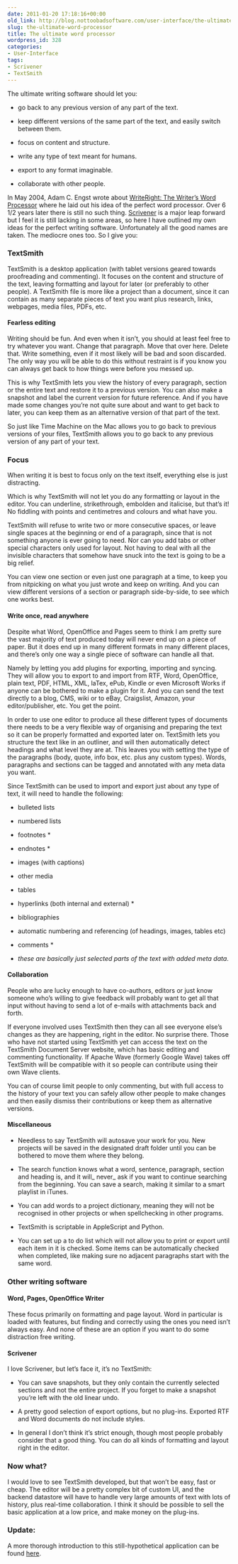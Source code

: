 ```yaml
---
date: 2011-01-20 17:18:16+00:00
old_link: http://blog.nottoobadsoftware.com/user-interface/the-ultimate-word-processor/
slug: the-ultimate-word-processor
title: The ultimate word processor
wordpress_id: 328
categories:
- User-Interface
tags:
- Scrivener
- TextSmith
---
```



The ultimate writing software should let you:


	
  * go back to any previous version of any part of the text.

	
  * keep different versions of the same part of the text, and easily switch between them.

	
  * focus on content and structure.

	
  * write any type of text meant for humans.

	
  * export to any format imaginable.

	
  * collaborate with other people.

In May 2004, Adam C. Engst wrote about [WriteRight: The Writer’s Word Processor](http://db.tidbits.com/article/07670) where he laid out his idea of the perfect word processor. Over 6 1/2 years later there is still no such thing. [Scrivener](https://www.literatureandlatte.com/scrivener/overview) is a major leap forward but I feel it is still lacking in some areas, so here I have outlined my own ideas for the perfect writing software. Unfortunately all the good names are taken. The mediocre ones too. So I give you:

<!-- more -->

### TextSmith


TextSmith is a desktop application (with tablet versions geared towards proofreading and commenting). It focuses on the content and structure of the text, leaving formatting and layout for later (or preferably to other people). A TextSmith file is more like a project than a document, since it can contain as many separate pieces of text you want plus research, links, webpages, media files, PDFs, etc.


#### Fearless editing


Writing should be fun. And even when it isn’t, you should at least feel free to try whatever you want. Change that paragraph. Move that over here. Delete that. Write something, even if it most likely will be bad and soon discarded. The only way you will be able to do this without restraint is if you know you can always get back to how things were before you messed up.

This is why TextSmith lets you view the history of every paragraph, section or the entire text and restore it to a previous version. You can also make a snapshot and label the current version for future reference. And if you have made some changes you’re not quite sure about and want to get back to later, you can keep them as an alternative version of that part of the text.

So just like Time Machine on the Mac allows you to go back to previous versions of your files, TextSmith allows you to go back to any previous version of any part of your text.


### Focus


When writing it is best to focus only on the text itself, everything else is just distracting.

Which is why TextSmith will not let you do any formatting or layout in the editor. You can underline, strikethrough, embolden and italicise, but that’s it! No fiddling with points and centimetres and colours and what have you.

TextSmith will refuse to write two or more consecutive spaces, or leave single spaces at the beginning or end of a paragraph, since that is not something anyone is ever going to need. Nor can you add tabs or other special characters only used for layout. Not having to deal with all the invisible characters that somehow have snuck into the text is going to be a big relief.

You can view one section or even just one paragraph at a time, to keep you from nitpicking on what you just wrote and keep on writing. And you can view different versions of a section or paragraph side-by-side, to see which one works best.


#### Write once, read anywhere


Despite what Word, OpenOffice and Pages seem to think I am pretty sure the vast majority of text produced today will never end up on a piece of paper. But it does end up in many different formats in many different places, and there’s only one way a single piece of software can handle all that.

Namely by letting you add plugins for exporting, importing and syncing. They will allow you to export to and import from RTF, Word, OpenOffice, plain text, PDF, HTML, XML, laTex, ePub, Kindle or even Microsoft Works if anyone can be bothered to make a plugin for it. And you can send the text directly to a blog, CMS, wiki or to eBay, Craigslist, Amazon, your editor/publisher, etc. You get the point.

In order to use one editor to produce all these different types of documents there needs to be a very flexible way of organising and preparing the text so it can be properly formatted and exported later on. TextSmith lets you structure the text like in an outliner, and will then automatically detect headings and what level they are at. This leaves you with setting the type of the paragraphs (body, quote, info box, etc. plus any custom types). Words, paragraphs and sections can be tagged and annotated with any meta data you want.

Since TextSmith can be used to import and export just about any type of text, it will need to handle the following:

	
  * bulleted lists

	
  * numbered lists

	
  * footnotes *

	
  * endnotes *

	
  * images (with captions)

	
  * other media

	
  * tables

	
  * hyperlinks (both internal and external) *

	
  * bibliographies

	
  * automatic numbering and referencing (of headings, images, tables etc)

	
  * comments *


* _these are basically just selected parts of the text with added meta data_.


#### Collaboration


People who are lucky enough to have co-authors, editors or just know someone who’s willing to give feedback will probably want to get all that input without having to send a lot of e-mails with attachments back and forth.

If everyone involved uses TextSmith then they can all see everyone else’s changes as they are happening, right in the editor. No surprise there. Those who have not started using TextSmith yet can access the text on the TextSmith Document Server website, which has basic editing and commenting functionality. If Apache Wave (formerly Google Wave) takes off TextSmith will be compatible with it so people can contribute using their own Wave clients.

You can of course limit people to only commenting, but with full access to the history of your text you can safely allow other people to make changes and then easily dismiss their contributions or keep them as alternative versions.


#### Miscellaneous

	
  * Needless to say TextSmith will autosave your work for you. New projects will be saved in the designated draft folder until you can be bothered to move them where they belong.

	
  * The search function knows what a word, sentence, paragraph, section and heading is, and it will_ never_ ask if you want to continue searching from the beginning. You can save a search, making it similar to a smart playlist in iTunes.

	
  * You can add words to a project dictionary, meaning they will not be recognised in other projects or when spellchecking in other programs.

	
  * TextSmith is scriptable in AppleScript and Python.

	
  * You can set up a to do list which will not allow you to print or export until each item in it is checked. Some items can be automatically checked when completed, like making sure no adjacent paragraphs start with the same word.


### Other writing software


#### Word, Pages, OpenOffice Writer


These focus primarily on formatting and page layout. Word in particular is loaded with features, but finding and correctly using the ones you need isn’t always easy. And none of these are an option if you want to do some distraction free writing.


#### Scrivener


I love Scrivener, but let’s face it, it’s no TextSmith:

	
  * You can save snapshots, but they only contain the currently selected sections and not the entire project. If you forget to make a snapshot you’re left with the old linear undo.

	
  * A pretty good selection of export options, but no plug-ins. Exported RTF and Word documents do not include styles.

	
  * In general I don’t think it’s strict enough, though most people probably consider that a good thing. You can do all kinds of formatting and layout right in the editor.


### Now what?


I would love to see TextSmith developed, but that won’t be easy, fast or cheap. The editor will be a pretty complex bit of custom UI, and the backend datastore will have to handle very large amounts of text with lots of history, plus real-time collaboration. I think it should be possible to sell the basic application at a low price, and make money on the plug-ins.

### Update:


A more thorough introduction to this still-hypothetical application can be found [here](/textsmith).
